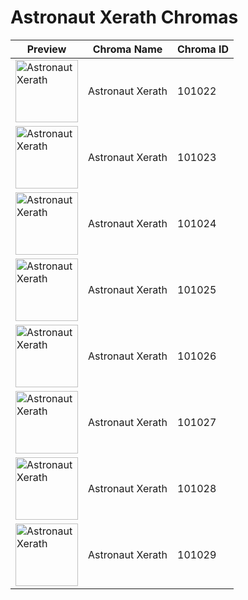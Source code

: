 # Astronaut Xerath Chromas

| Preview | Chroma Name | Chroma ID |
|---|---|---|
| <img src='https://raw.communitydragon.org/latest/plugins/rcp-be-lol-game-data/global/default/v1/champion-chroma-images/101/101022.png' alt='Astronaut Xerath' width='100'> | Astronaut Xerath | 101022 |
| <img src='https://raw.communitydragon.org/latest/plugins/rcp-be-lol-game-data/global/default/v1/champion-chroma-images/101/101023.png' alt='Astronaut Xerath' width='100'> | Astronaut Xerath | 101023 |
| <img src='https://raw.communitydragon.org/latest/plugins/rcp-be-lol-game-data/global/default/v1/champion-chroma-images/101/101024.png' alt='Astronaut Xerath' width='100'> | Astronaut Xerath | 101024 |
| <img src='https://raw.communitydragon.org/latest/plugins/rcp-be-lol-game-data/global/default/v1/champion-chroma-images/101/101025.png' alt='Astronaut Xerath' width='100'> | Astronaut Xerath | 101025 |
| <img src='https://raw.communitydragon.org/latest/plugins/rcp-be-lol-game-data/global/default/v1/champion-chroma-images/101/101026.png' alt='Astronaut Xerath' width='100'> | Astronaut Xerath | 101026 |
| <img src='https://raw.communitydragon.org/latest/plugins/rcp-be-lol-game-data/global/default/v1/champion-chroma-images/101/101027.png' alt='Astronaut Xerath' width='100'> | Astronaut Xerath | 101027 |
| <img src='https://raw.communitydragon.org/latest/plugins/rcp-be-lol-game-data/global/default/v1/champion-chroma-images/101/101028.png' alt='Astronaut Xerath' width='100'> | Astronaut Xerath | 101028 |
| <img src='https://raw.communitydragon.org/latest/plugins/rcp-be-lol-game-data/global/default/v1/champion-chroma-images/101/101029.png' alt='Astronaut Xerath' width='100'> | Astronaut Xerath | 101029 |
